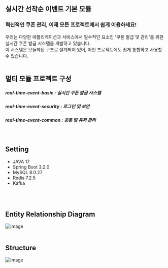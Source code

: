 ## 실시간 선착순 이벤트 기본 모듈
### 혁신적인 쿠폰 관리, 이제 모든 프로젝트에서 쉽게 이용하세요!
우리는 다양한 애플리케이션과 서비스에서 필수적인 요소인 '쿠폰 발급 및 관리'를 위한 실시간 쿠폰 발급 시스템을 개발하고 있습니다.  
이 시스템은 모듈화된 구조로 설계되어 있어, 어떤 프로젝트에도 쉽게 통합하고 사용할 수 있습니다.
<br>
<br>

## 멀티 모듈 프로젝트 구성
##### real-time-event-basic : 실시간 쿠폰 발급 시스템
##### real-time-event-security : 로그인 및 보안
##### real-time-event-common : 공통 및 유저 관리
<br>

## Setting
- JAVA 17
- Spring Boot 3.2.0
- MySQL 8.0.27
- Redis 7.2.5
- Kafka
<br>
<br>

## Entity Relationship Diagram
![image](https://github.com/SeoYounSeok/real-time-event-basic/assets/43161245/76f56e86-5668-4770-80a0-0cff4e87e3ec)
<br>
<br>

## Structure
![image](https://github.com/SeoYounSeok/real-time-event-basic/assets/43161245/901005e1-0ef3-48dc-a112-07c40e102aeb)
<br>